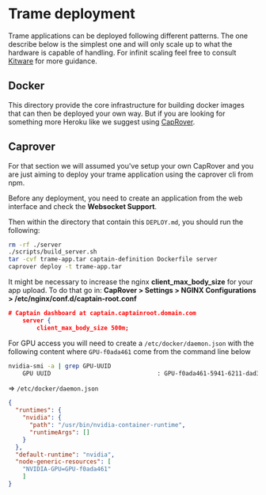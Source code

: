 # Trame deployment

Trame applications can be deployed following different patterns.
The one describe below is the simplest one and will only scale up to what the hardware is capable of handling.
For infinit scaling feel free to consult [Kitware](https://www.kitware.com/contact/) for more guidance.

## Docker

This directory provide the core infrastructure for building docker images that can then be deployed your own way.
But if you are looking for something more Heroku like we suggest using [CapRover](https://caprover.com/).

## Caprover

For that section we will assumed you've setup your own CapRover and you are just aiming to deploy your trame application using the caprover cli from npm.

Before any deployment, you need to create an application from the web interface and check the __Websocket Support__.

Then within the directory that contain this `DEPLOY.md`, you should run the following:

```bash
rm -rf ./server
./scripts/build_server.sh
tar -cvf trame-app.tar captain-definition Dockerfile server
caprover deploy -t trame-app.tar
```

It might be necessary to increase the nginx __client_max_body_size__ for your app upload.
To do that go in: __CapRover > Settings > NGINX Configurations > /etc/nginx/conf.d/captain-root.conf__


```json
# Captain dashboard at captain.captainroot.domain.com
    server {
        client_max_body_size 500m;
```

For GPU access you will need to create a `/etc/docker/daemon.json` with the following content where `GPU-f0ada461` come from the command line below

```bash
nvidia-smi -a | grep GPU-UUID
    GPU UUID                              : GPU-f0ada461-5941-6211-dad3-a5003817fb59
```

=> `/etc/docker/daemon.json`
```json
{
  "runtimes": {
    "nvidia": {
      "path": "/usr/bin/nvidia-container-runtime",
      "runtimeArgs": []
    }
  },
  "default-runtime": "nvidia",
  "node-generic-resources": [
    "NVIDIA-GPU=GPU-f0ada461"
    ]
}
```